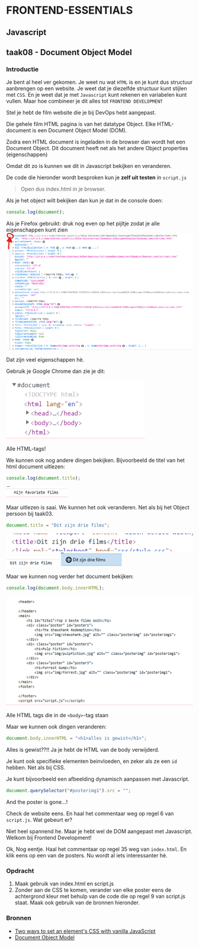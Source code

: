 # FRONTEND-ESSENTIALS

## Javascript

## taak08 - Document Object Model

### Introductie

Je bent al heel ver gekomen. Je weet nu wat `HTML` is en je kunt dus structuur aanbrengen op een website. Je weet dat je diezelfde structuur kunt stijlen met `CSS`. En je weet dat je met `Javascript` kunt rekenen en variabelen kunt vullen. Maar hoe combineer je dit alles tot `FRONTEND DEVELOPMENT`

Stel je hebt de film website die je bij DevOps hebt aangepast.

Die gehele film HTML pagina is van het datatype Object. Elke HTML-document is een Document Object Model (DOM).

Zodra een HTML document is ingeladen in de browser dan wordt het een Document Object. Dit document heeft net als het andere Object properties (eigenschappen)

Omdat dit zo is kunnen we dit in Javascript bekijken en veranderen.

De code die hieronder wordt besproken kun je __zelf uit testen__ in `script.js`

> Open dus index.html in je browser.

Als je het object wilt bekijken dan kun je dat in de console doen:

```js
console.log(document);
```

Als je Firefox gebruikt: druk nog even op het pijltje zodat je alle eigenschappen kunt zien
![DOM](images/dommetpijl.png)

Dat zijn veel eigenschappen hè.

Gebruik je Google Chrome dan zie je dit:

![Chrome DOM](images/chrome-dom.png)

Alle HTML-tags!

We kunnen ook nog andere dingen bekijken. Bijvoorbeeld de titel van het html document uitlezen:

```js
console.log(document.title);
```

![Favoriete films](images/favo-films.png)

Maar uitlezen is saai. We kunnen het ook veranderen. Net als bij het Object persoon bij taak03.

```js
document.title = "Dit zijn drie films";
```

![title](images/title.png)
![Drie films](images/driefilms1.png)
![Drie films](images/driefilms2.png)

Maar we kunnen nog verder het document bekijken:

```js
console.log(document.body.innerHTML);
```

![Body](images/body.png)

Alle HTML tags die in de `<body>`-tag staan

Maar we kunnen ook dingen veranderen:

```js
document.body.innerHTML = "<h1>alles is gewist</h1>";
```

Alles is gewist??!! Ja je hebt de HTML van de body verwijderd.

Je kunt ook specifieke elementen beinvloeden, en zeker als ze een `id` hebben. Net als bij CSS.

Je kunt bijvoorbeeld een afbeelding dynamisch aanpassen met Javascript.

```js
document.querySelector("#posterimg1").src = "";
```

And the poster is gone...!

Check de website eens. En haal het commentaar weg op regel 6 van `script.js`. Wat gebeurt er?

Niet heel spannend he. Maar je hebt wel de DOM aangepast met Javascript. Welkom bij Frontend Development!

Ok, Nog eentje. Haal het commentaar op regel 35 weg van `index.html`. En klik eens op een van de posters. Nu wordt al iets interessanter hè.

### Opdracht

1. Maak gebruik van index.html en script.js
2. Zonder aan de CSS te komen, verander van elke poster eens de achtergrond kleur met behulp van de code die op regel 9 van script.js staat. Maak ook gebruik van de bronnen hieronder.

### Bronnen

- [Two ways to set an element's CSS with vanilla JavaScript](https://gomakethings.com/two-ways-to-set-an-elements-css-with-vanilla-javascript/)
- [Document Object Model](https://www.javatpoint.com/document-object-model)
  